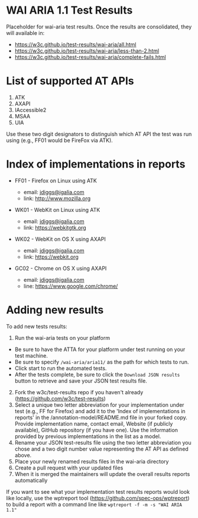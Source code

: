 WAI ARIA 1.1 Test Results
=========================

Placeholder for wai-aria test results.  Once the results are consolidated, they will 
available in:

* https://w3c.github.io/test-results/wai-aria/all.html
* https://w3c.github.io/test-results/wai-aria/less-than-2.html
* https://w3c.github.io/test-results/wai-aria/complete-fails.html

List of supported AT APIs
=========================

01. ATK
02. AXAPI
03. IAccessible2
04. MSAA
05. UIA

Use these two digit designators to distinguish which AT API the test was run using (e.g., FF01 would be FireFox via ATK).


Index of implementations in reports
===================================

* FF01 - Firefox on Linux using ATK
  * email: jdiggs@igalia.com
  * link: http://www.mozilla.org

* WK01 - WebKit on Linux using ATK
  * email: jdiggs@igalia.com
  * link: https://webkitgtk.org

* WK02 - WebKit on OS X using AXAPI
  * email: jdiggs@igalia.com
  * link: https://webkit.org

* GC02 - Chrome on OS X using AXAPI
  * email: jdiggs@igalia.com
  * line: https://www.google.com/chrome/

Adding new results
==================

To add new tests results:

1. Run the wai-aria tests on your platform 
  * Be sure to have the ATTA for your platform under test running on your test machine.
  * Be sure to specify `/wai-aria/aria11/` as the path for which tests to run.
  * Click start to run the automated tests.
  * After the tests complete, be sure to click the `Download JSON results` button to retrieve and save your JSON test results file.
2. Fork the w3c/test-results repo if you haven't already (https://github.com/w3c/test-results)
3. Select a unique two letter abbreviation for your implementation under test (e.g., FF for Firefox) and add it to the 'Index of implementations in reports' in the /annotation-model/README.md file in your forked copy. Provide implementation name, contact email, Website (if publicly available), GitHub repository (if you have one). Use the information provided by previous implementations in the list as a model.
4. Rename your JSON test-results file using the two letter abbreviation you chose and a two digit number value representing the AT API as
   defined above.
5. Place your newly renamed results files in the wai-aria directory
6. Create a pull request with your updated files
7. When it is merged the maintainers will update the overall results reports automatically

If you want to see what your implementation test results reports would look like locally, use the wptreport tool (https://github.com/spec-ops/wptreport) to build a 
report with a command line like `wptreport -f -m -s "WAI ARIA 1.1"`

